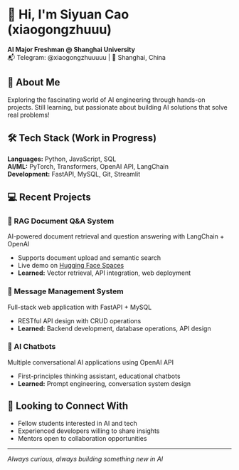 # 👋 Hi, I'm Siyuan Cao (xiaogongzhuuu)

**AI Major Freshman @ Shanghai University**  
📬 Telegram: @xiaogongzhuuuuu | 📍 Shanghai, China

## 🎯 About Me
Exploring the fascinating world of AI engineering through hands-on projects. Still learning, but passionate about building AI solutions that solve real problems!

## 🛠️ Tech Stack (Work in Progress)

**Languages:** Python, JavaScript, SQL  
**AI/ML:** PyTorch, Transformers, OpenAI API, LangChain  
**Development:** FastAPI, MySQL, Git, Streamlit  

## 💻 Recent Projects

### 🤖 RAG Document Q&A System
AI-powered document retrieval and question answering with LangChain + OpenAI
- Supports document upload and semantic search
- Live demo on [Hugging Face Spaces](https://huggingface.co/spaces/xiaogongzhuuu/rag) 
- **Learned:** Vector retrieval, API integration, web deployment

### 📝 Message Management System
Full-stack web application with FastAPI + MySQL
- RESTful API design with CRUD operations
- **Learned:** Backend development, database operations, API design

### 💬 AI Chatbots
Multiple conversational AI applications using OpenAI API
- First-principles thinking assistant, educational chatbots
- **Learned:** Prompt engineering, conversation system design

## 🤝 Looking to Connect With

- Fellow students interested in AI and tech
- Experienced developers willing to share insights
- Mentors open to collaboration opportunities

---

*Always curious, always building something new in AI*
